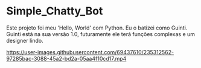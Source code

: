# Simple_Chatty_Bot
 Este projeto foi meu 'Hello, World' com Python. Eu o batizei como Guinti.
 Guinti está na sua versão 1.0, futuramente ele terá funções complexas e um designer lindo.


https://user-images.githubusercontent.com/69437610/235312562-97285bac-3088-45a2-bd2a-05aa4f10cd17.mp4

